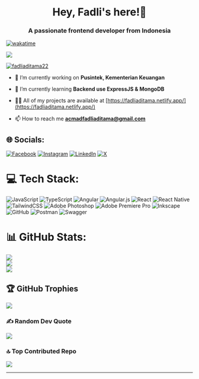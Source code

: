 <h1 align="center">Hey, Fadli's here!👋</h1>
<h3 align="center">A passionate frontend developer from Indonesia</h3>

<a href="https://wakatime.com/badge/user/0d5901ed-7bf6-4c36-82b9-3087f9946352/project/e175f5eb-8170-4d82-b712-400f0ac61859"><img src="https://wakatime.com/badge/user/0d5901ed-7bf6-4c36-82b9-3087f9946352/project/e175f5eb-8170-4d82-b712-400f0ac61859.svg" alt="wakatime"></a>


[![](https://visitcount.itsvg.in/api?id=fadliaditama&icon=0&color=1)](https://visitcount.itsvg.in)

<p align="left"> <a href="https://twitter.com/fadliaditama22" target="blank"><img src="https://img.shields.io/twitter/follow/fadliaditama22?logo=twitter&style=for-the-badge" alt="fadliaditama22" /></a> </p>

- 🔭 I’m currently working on **Pusintek, Kementerian Keuangan**

- 🌱 I’m currently learning **Backend use ExpressJS & MongoDB**

- 👨‍💻 All of my projects are available at [https://fadliaditama.netlify.app/](https://fadliaditama.netlify.app/)

- 📫 How to reach me **acmadfadliaditama@gmail.com**

## 🌐 Socials:
[![Facebook](https://img.shields.io/badge/Facebook-%231877F2.svg?logo=Facebook&logoColor=white)](https://facebook.com/profadlibae) [![Instagram](https://img.shields.io/badge/Instagram-%23E4405F.svg?logo=Instagram&logoColor=white)](https://instagram.com/fadliaditama) [![LinkedIn](https://img.shields.io/badge/LinkedIn-%230077B5.svg?logo=linkedin&logoColor=white)](https://linkedin.com/in/acmad-fadli-aditama) [![X](https://img.shields.io/badge/X-black.svg?logo=X&logoColor=white)](https://x.com/fadliaditama22) 

# 💻 Tech Stack:
![JavaScript](https://img.shields.io/badge/javascript-%23323330.svg?style=for-the-badge&logo=javascript&logoColor=%23F7DF1E) ![TypeScript](https://img.shields.io/badge/typescript-%23007ACC.svg?style=for-the-badge&logo=typescript&logoColor=white) ![Angular](https://img.shields.io/badge/angular-%23DD0031.svg?style=for-the-badge&logo=angular&logoColor=white) ![Angular.js](https://img.shields.io/badge/angular.js-%23E23237.svg?style=for-the-badge&logo=angularjs&logoColor=white) ![React](https://img.shields.io/badge/react-%2320232a.svg?style=for-the-badge&logo=react&logoColor=%2361DAFB) ![React Native](https://img.shields.io/badge/react_native-%2320232a.svg?style=for-the-badge&logo=react&logoColor=%2361DAFB) ![TailwindCSS](https://img.shields.io/badge/tailwindcss-%2338B2AC.svg?style=for-the-badge&logo=tailwind-css&logoColor=white) ![Adobe Photoshop](https://img.shields.io/badge/adobe%20photoshop-%2331A8FF.svg?style=for-the-badge&logo=adobe%20photoshop&logoColor=white) ![Adobe Premiere Pro](https://img.shields.io/badge/Adobe%20Premiere%20Pro-9999FF.svg?style=for-the-badge&logo=Adobe%20Premiere%20Pro&logoColor=white) ![Inkscape](https://img.shields.io/badge/Inkscape-e0e0e0?style=for-the-badge&logo=inkscape&logoColor=080A13) ![GitHub](https://img.shields.io/badge/github-%23121011.svg?style=for-the-badge&logo=github&logoColor=white) ![Postman](https://img.shields.io/badge/Postman-FF6C37?style=for-the-badge&logo=postman&logoColor=white) ![Swagger](https://img.shields.io/badge/-Swagger-%23Clojure?style=for-the-badge&logo=swagger&logoColor=white)
# 📊 GitHub Stats:
![](https://github-readme-stats.vercel.app/api?username=fadliaditama&theme=blue_navy&hide_border=false&include_all_commits=false&count_private=false)<br/>
![](https://github-readme-streak-stats.herokuapp.com/?user=fadliaditama&theme=blue_navy&hide_border=false)<br/>
![](https://github-readme-stats.vercel.app/api/top-langs/?username=fadliaditama&theme=blue_navy&hide_border=false&include_all_commits=false&count_private=false&layout=compact)

## 🏆 GitHub Trophies
![](https://github-profile-trophy.vercel.app/?username=fadliaditama&theme=tokyonight&no-frame=false&no-bg=false&margin-w=4)

### ✍️ Random Dev Quote
![](https://quotes-github-readme.vercel.app/api?type=horizontal&theme=tokyonight)

### 🔝 Top Contributed Repo
![](https://github-contributor-stats.vercel.app/api?username=fadliaditama&limit=5&theme=blue_navy&combine_all_yearly_contributions=true)

---

<!-- Proudly created with GPRM ( https://gprm.itsvg.in ) -->
